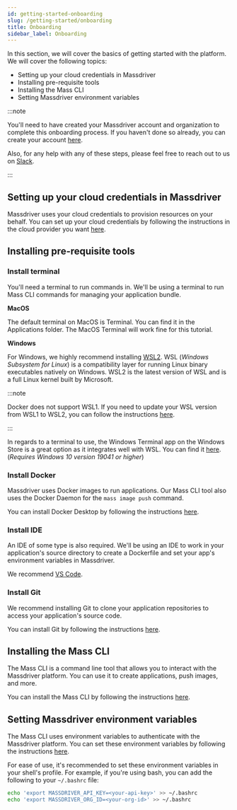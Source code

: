 ```yaml
---
id: getting-started-onboarding
slug: /getting-started/onboarding
title: Onboarding
sidebar_label: Onboarding
---
```


In this section, we will cover the basics of getting started with the platform. We will cover the following topics:
* Setting up your cloud credentials in Massdriver
* Installing pre-requisite tools
* Installing the Mass CLI
* Setting Massdriver environment variables

:::note

You'll need to have created your Massdriver account and organization to complete this onboarding process. If you haven't done so already, you can create your account [here](https://app.massdriver.cloud/register).

Also, for any help with any of these steps, please feel free to reach out to us on [Slack](https://join.slack.com/t/massdrivercommunity/shared_invite/zt-1smvckvdj-jVFpBG2jF5XiYzX2njDCWA).

:::

## Setting up your cloud credentials in Massdriver

Massdriver uses your cloud credentials to provision resources on your behalf. You can set up your cloud credentials by following the instructions in the cloud provider you want [here](https://app.massdriver.cloud/organization/credentials).

## Installing pre-requisite tools

### Install terminal

You'll need a terminal to run commands in. We'll be using a terminal to run Mass CLI commands for managing your application bundle.

**MacOS**

The default terminal on MacOS is Terminal. You can find it in the Applications folder. The MacOS Terminal will work fine for this tutorial.

**Windows**

For Windows, we highly recommend installing [WSL2](https://learn.microsoft.com/en-us/windows/wsl/install). WSL (*Windows Subsystem for Linux*) is a compatibility layer for running Linux binary executables natively on Windows. WSL2 is the latest version of WSL and is a full Linux kernel built by Microsoft.

:::note

Docker does not support WSL1. If you need to update your WSL version from WSL1 to WSL2, you can follow the instructions [here](https://learn.microsoft.com/en-us/windows/wsl/install#upgrade-version-from-wsl-1-to-wsl-2).

:::

In regards to a terminal to use, the Windows Terminal app on the Windows Store is a great option as it integrates well with WSL. You can find it [here](https://apps.microsoft.com/store/detail/windows-terminal/9N0DX20HK701?hl=en-us&gl=us&activetab=pivot%3Aoverviewtab). (*Requires Windows 10 version 19041 or higher*)

### Install Docker

Massdriver uses Docker images to run applications. Our Mass CLI tool also uses the Docker Daemon for the `mass image push` command. 

You can install Docker Desktop by following the instructions [here](https://docs.docker.com/get-docker/).

### Install IDE

An IDE of some type is also required. We'll be using an IDE to work in your application's source directory to create a Dockerfile and set your app's environment variables in Massdriver.

We recommend [VS Code](https://code.visualstudio.com/). 

### Install Git

We recommend installing Git to clone your application repositories to access your application's source code.

You can install Git by following the instructions [here](https://git-scm.com/book/en/v2/Getting-Started-Installing-Git).

## Installing the Mass CLI

The Mass CLI is a command line tool that allows you to interact with the Massdriver platform. You can use it to create applications, push images, and more.

You can install the Mass CLI by following the instructions [here](/docs/cli/00-overview.md).

## Setting Massdriver environment variables

The Mass CLI uses environment variables to authenticate with the Massdriver platform. You can set these environment variables by following the instructions [here](/docs/cli/00-overview.md###setup).

For ease of use, it's recommended to set these environment variables in your shell's profile. For example, if you're using bash, you can add the following to your `~/.bashrc` file:

```bash
echo 'export MASSDRIVER_API_KEY=<your-api-key>' >> ~/.bashrc
echo 'export MASSDRIVER_ORG_ID=<your-org-id>' >> ~/.bashrc
```

